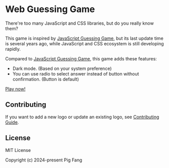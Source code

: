 # Web Guessing Game

There're too many JavaScript and CSS libraries, but do you really know them?

This game is inspired by [JavaScript Guessing Game](https://github.com/samiheikki/javascript-guessing-game),
but its last update time is several years ago, while JavaScript and CSS ecosystem is still developing rapidly.

Compared to [JavaScript Guessing Game](https://github.com/samiheikki/javascript-guessing-game),
this game adds these features:

- Dark mode. (Based on your system preference)
- You can use radio to select answer instead of button without confirmation. (Button is default)

[Play now!](https://web-guessing.vercel.app/)

## Contributing

If you want to add a new logo or update an existing logo,
see [Contributing Guide](./.github/CONTRIBUTING.md).

## License

MIT License

Copyright (c) 2024-present Pig Fang
